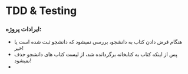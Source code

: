 # TDD & Testing
### ایرادات پروژه:
+ هنگام قرض دادن کتاب به دانشجو، بررسی نمیشود که دانشجو ثبت شده است یا خیر!
+ پس از اینکه کتاب به کتابخانه برگردانده شد، از لیست کتاب های دانشجو حذف نمیشود!
+
